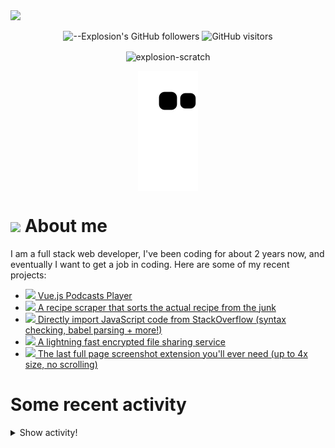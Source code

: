 <picture>
  <source media="(prefers-color-scheme: dark)" srcset="https://user-images.githubusercontent.com/61319150/169753065-1659a66c-faf9-4e8f-b065-b42205df4952.png">
  <img src="https://user-images.githubusercontent.com/61319150/169753029-4ebc7808-4c64-4203-a880-02b38084cca4.png">
</picture>

<div align=center>
  
![--Explosion's GitHub followers](https://img.shields.io/github/followers/Explosion-Scratch?color=00bbbb&style=for-the-badge&logo=github&logoColor=fff) 
![GitHub visitors](https://visitor-badge-reloaded.herokuapp.com/badge?page_id=explosion-scratch.visitor.badge.reloaded&color=00bbbb&style=for-the-badge&logo=github)

</div>

<p align=center><img align="center" src="https://github-readme-streak-stats.herokuapp.com/?user=explosion-scratch&" alt="explosion-scratch" /></p>
<p align=center><img align="center" src="https://raw.githubusercontent.com/Explosion-Scratch/Explosion-scratch/a407529eda6cf7c81265dae00a6eab19d1597632/github-contribution-grid-snake.svg" /></p>

<h1><img src="https://api.iconify.design/noto-v1:beaming-face-with-smiling-eyes.svg" width="25ch"> About me</h1>
  <p>I am a full stack web developer, I've been coding for about 2 years now, and eventually I want to get a job in coding. Here are some of my recent projects:</p>

  <ul>
     <li><a href="https://github.com/explosion-scratch/podcasts_player"><img src="https://api.iconify.design/noto-v1:musical-notes.svg"> Vue.js Podcasts Player</a></li>
     <li><a href="https://github.com/explosion-scratch/recipes/"><img src="https://api.iconify.design/noto-v1:face-savoring-food.svg"> A recipe scraper that sorts the actual recipe from the junk</a></li>
     <li><a href="https://github.com/explosion-scratch/stackoverflow_import/"><img src="https://api.iconify.design/noto-v1:man-technologist-medium-light-skin-tone.svg"> Directly import JavaScript code from StackOverflow (syntax checking, babel parsing + more!)</a></li>
     <li><a href="https://github.com/explosion-scratch/ondrop/"><img src="https://api.iconify.design/noto-v1:cloud-with-lightning.svg"> A lightning fast encrypted file sharing service</a></li>
     <li><a href="https://github.com/explosion-scratch/screenshot_extension/"><img src="https://api.iconify.design/noto-v1:computer-mouse.svg"> The last full page screenshot extension you'll ever need (up to 4x size, no scrolling)</a></li>
  </ul>
  
  # Some recent activity


<details><summary>Show activity!</summary>
<ul>
<li><p>4 days, 1 hour, 12 minutes ago – Commented in <a href="https://github.com/Explosion-Scratch/blog/issues/1#issuecomment-1172806857">Explosion-Scratch/blog</a><blockquote> Hi I was writing my own GitHub page in vue js and then accidentally saw your awesome project on https vuejsexamples com tag blog so first of all </blockquote></p></li>
<li><p>4 days, 1 hour, 13 minutes ago – Commented in <a href="https://github.com/Explosion-Scratch/blog/issues/3#issuecomment-1172806662">Explosion-Scratch/blog</a><blockquote>No problem change the URL in nuxt config js and then make the repo build to a github pages branch this can be titled anything Every push should tr </blockquote></p></li>
<li><p>19 days, 3 hours, 28 minutes ago – <a href="https://github.com/Bijoujs/Bijou.js/commit/1798c64fbf4b0a5a40c7e9c785fcae500c9c76ee"><code>1798c64</code></a>– Bump clean-jsdoc-theme from 3.3.4 to 4.0.5 (#376) (<a href="https://github.com/Bijoujs/Bijou.js">Bijoujs/Bijou.js</a>)</p></li>
<li><p>19 days, 3 hours, 28 minutes ago – Merged a <a href="https://github.com/Bijoujs/Bijou.js/pull/376">pull request</a> in <a href="https://github.com/Bijoujs/Bijou.js">Bijoujs/Bijou.js</a></p></li>
<li><p>20 days, 7 hours, 19 minutes ago – Commented in <a href="https://github.com/Bijoujs/Bijou.js/pull/370#issuecomment-1156831514">Bijoujs/Bijou.js</a><blockquote> Explosion Scratch looks like you ll need to change sone stuff in jsdoc json particularly the theme option s been removed I ve never used jsdo </blockquote></p></li>
<li><p>20 days, 7 hours, 19 minutes ago – <a href="https://github.com/Bijoujs/Bijou.js/commit/df2e0d9bcaa3a1c8e988955c181242653de1353b"><code>df2e0d9</code></a>– Revert "Bump clean-jsdoc-theme from 3.3.4 to 4.0.4 (#372)" (#374) (<a href="https://github.com/Bijoujs/Bijou.js">Bijoujs/Bijou.js</a>)</p></li>
<li><p>20 days, 7 hours, 19 minutes ago – Merged a <a href="https://github.com/Bijoujs/Bijou.js/pull/374">pull request</a> in <a href="https://github.com/Bijoujs/Bijou.js">Bijoujs/Bijou.js</a></p></li>
<li><p>20 days, 7 hours, 19 minutes ago – opened a <a href="https://github.com/Bijoujs/Bijou.js/pull/374">pull request</a> in <a href="https://github.com/Bijoujs/Bijou.js">Bijoujs/Bijou.js</a></p></li>
<li><p>20 days, 7 hours, 20 minutes ago – <a href="https://github.com/Bijoujs/Bijou.js/commit/bb81060972b608223ba14c4818183ae13f982fd1"><code>bb81060</code></a>– Bump clean-jsdoc-theme from 3.3.4 to 4.0.4 (#372) (<a href="https://github.com/Bijoujs/Bijou.js">Bijoujs/Bijou.js</a>)</p></li>
<li><p>20 days, 7 hours, 20 minutes ago – Merged a <a href="https://github.com/Bijoujs/Bijou.js/pull/372">pull request</a> in <a href="https://github.com/Bijoujs/Bijou.js">Bijoujs/Bijou.js</a></p></li>
<li><p>20 days, 7 hours, 20 minutes ago – <a href="https://github.com/Bijoujs/Bijou.js/commit/74efb0408c952c10e5f73f40a76960457890392c"><code>74efb04</code></a>– Bump prettier from 2.6.2 to 2.7.0 (#373) (<a href="https://github.com/Bijoujs/Bijou.js">Bijoujs/Bijou.js</a>)</p></li>
<li><p>20 days, 7 hours, 20 minutes ago – Merged a <a href="https://github.com/Bijoujs/Bijou.js/pull/373">pull request</a> in <a href="https://github.com/Bijoujs/Bijou.js">Bijoujs/Bijou.js</a></p></li>
<li><p>21 days, 1 hour, 29 minutes ago – Commented in <a href="https://github.com/tandpfun/skill-icons/issues/101#issuecomment-1155863539">tandpfun/skill-icons</a><blockquote>Didn t know that the site was in Vue or I would ve coded it in vue</blockquote></p></li>
<li><p>21 days, 1 hour, 29 minutes ago – Commented in <a href="https://github.com/tandpfun/skill-icons/issues/101#issuecomment-1155863428">tandpfun/skill-icons</a><blockquote>Could you compile it to HTML and CSS then just copy paste </blockquote></p></li>
<li><p>21 days, 1 hour, 31 minutes ago – Commented in <a href="https://github.com/tandpfun/skill-icons/issues/101#issuecomment-1155862634">tandpfun/skill-icons</a><blockquote>Wait is the site open source</blockquote></p></li>
<li><p>21 days, 1 hour, 31 minutes ago – Commented in <a href="https://github.com/tandpfun/skill-icons/issues/101#issuecomment-1155862410">tandpfun/skill-icons</a><blockquote>I ll work on a PR</blockquote></p></li>
<li><p>21 days, 1 hour, 31 minutes ago – Commented in <a href="https://github.com/tandpfun/skill-icons/issues/101#issuecomment-1155862378">tandpfun/skill-icons</a><blockquote> I love it I don t know svelte right now but it would be cool to add this to the site as the icon builder Svelte is famous for being a disappearin </blockquote></p></li>
<li><p>23 days, 6 hours, 32 minutes ago – <a href="https://github.com/Explosion-Scratch/tools/commit/72761609c9bacf561578162b85e9da0fadbd40bf"><code>7276160</code></a>– Better transitions and Fix #6 (<a href="https://github.com/Explosion-Scratch/tools">Explosion-Scratch/tools</a>)</p></li>
</ul>
</details>
